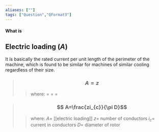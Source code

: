 ```yaml
---
aliases: [""]
tags: ["Question","QFormat3"]
---
```


#### What is
## Electric loading ($A$)

It is basically the rated current per unit length of the perimeter of the machine, which is found to be similar for machines of similar cooling regardless of their size. 

> ### $$ A = z  $$ 
>> where:
>> $=$ 
>> $=$
>> $=$

> ### $$ A=\frac{zi_{c}}{\pi D}$$ 
>> where:
>> $A=$ [[electric loading]]
>> $z=$ number of conductors
>> $i_{c}=$ current in conductors
>> $D=$ diameter of rotor
